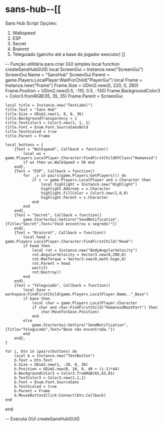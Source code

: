 # sans-hub--[[
Sans Hub Script
Opções:
1. Walkspeed
2. ESP
3. Secret
4. Brainrot
5. Teleguiado (gancho até a base do jogador executor)
]]

-- Função utilitária para criar GUI simples
local function createSansHubGUI()
    local ScreenGui = Instance.new("ScreenGui")
    ScreenGui.Name = "SansHub"
    ScreenGui.Parent = game.Players.LocalPlayer:WaitForChild("PlayerGui")
    local Frame = Instance.new("Frame")
    Frame.Size = UDim2.new(0, 220, 0, 260)
    Frame.Position = UDim2.new(0.5, -110, 0.5, -130)
    Frame.BackgroundColor3 = Color3.fromRGB(35, 35, 35)
    Frame.Parent = ScreenGui

    local title = Instance.new("TextLabel")
    title.Text = "Sans Hub"
    title.Size = UDim2.new(1, 0, 0, 36)
    title.BackgroundTransparency = 1
    title.TextColor3 = Color3.new(1, 1, 1)
    title.Font = Enum.Font.SourceSansBold
    title.TextScaled = true
    title.Parent = Frame

    local buttons = {
        {Text = "Walkspeed", Callback = function()
            local ws = game.Players.LocalPlayer.Character:FindFirstChildOfClass("Humanoid")
            if ws then ws.WalkSpeed = 50 end
        end},
        {Text = "ESP", Callback = function()
            for _,v in pairs(game.Players:GetPlayers()) do
                if v ~= game.Players.LocalPlayer and v.Character then
                    local highlight = Instance.new("Highlight")
                    highlight.Adornee = v.Character
                    highlight.FillColor = Color3.new(1,0,0)
                    highlight.Parent = v.Character
                end
            end
        end},
        {Text = "Secret", Callback = function()
            game.StarterGui:SetCore("SendNotification",{Title="Secret",Text="Você encontrou o segredo!"})
        end},
        {Text = "Brainrot", Callback = function()
            local head = game.Players.LocalPlayer.Character:FindFirstChild("Head")
            if head then
                local rot = Instance.new("BodyAngularVelocity")
                rot.AngularVelocity = Vector3.new(0,200,0)
                rot.MaxTorque = Vector3.new(0,math.huge,0)
                rot.Parent = head
                wait(2)
                rot:Destroy()
            end
        end},
        {Text = "Teleguiado", Callback = function()
            local base = workspace:FindFirstChild(game.Players.LocalPlayer.Name.."_Base")
            if base then
                local char = game.Players.LocalPlayer.Character
                if char and char:FindFirstChild("HumanoidRootPart") then
                    char:MoveTo(base.Position)
                end
            else
                game.StarterGui:SetCore("SendNotification",{Title="Teleguiado",Text="Base não encontrada."})
            end
        end},
    }

    for i, btn in ipairs(buttons) do
        local b = Instance.new("TextButton")
        b.Text = btn.Text
        b.Size = UDim2.new(1, -20, 0, 36)
        b.Position = UDim2.new(0, 10, 0, 40 + (i-1)*44)
        b.BackgroundColor3 = Color3.fromRGB(65,65,65)
        b.TextColor3 = Color3.new(1,1,1)
        b.Font = Enum.Font.SourceSans
        b.TextScaled = true
        b.Parent = Frame
        b.MouseButton1Click:Connect(btn.Callback)
    end
end

-- Executa GUI
createSansHubGUI()
